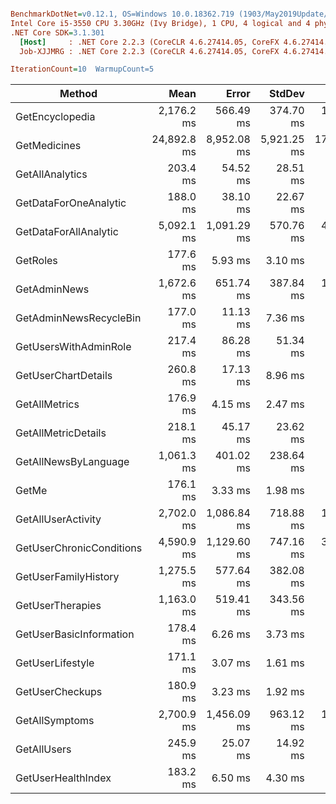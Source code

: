 ``` ini

BenchmarkDotNet=v0.12.1, OS=Windows 10.0.18362.719 (1903/May2019Update/19H1)
Intel Core i5-3550 CPU 3.30GHz (Ivy Bridge), 1 CPU, 4 logical and 4 physical cores
.NET Core SDK=3.1.301
  [Host]     : .NET Core 2.2.3 (CoreCLR 4.6.27414.05, CoreFX 4.6.27414.05), X64 RyuJIT
  Job-XJJMRG : .NET Core 2.2.3 (CoreCLR 4.6.27414.05, CoreFX 4.6.27414.05), X64 RyuJIT

IterationCount=10  WarmupCount=5  

```
|                   Method |        Mean |       Error |      StdDev |         Min |         Max |
|------------------------- |------------:|------------:|------------:|------------:|------------:|
|          GetEncyclopedia |  2,176.2 ms |   566.49 ms |   374.70 ms |  1,598.1 ms |  2,826.1 ms |
|             GetMedicines | 24,892.8 ms | 8,952.08 ms | 5,921.25 ms | 17,899.5 ms | 32,743.5 ms |
|          GetAllAnalytics |    203.4 ms |    54.52 ms |    28.51 ms |    188.0 ms |    273.2 ms |
|    GetDataForOneAnalytic |    188.0 ms |    38.10 ms |    22.67 ms |    172.6 ms |    239.6 ms |
|    GetDataForAllAnalytic |  5,092.1 ms | 1,091.29 ms |   570.76 ms |  4,440.1 ms |  5,952.0 ms |
|                 GetRoles |    177.6 ms |     5.93 ms |     3.10 ms |    174.6 ms |    183.1 ms |
|             GetAdminNews |  1,672.6 ms |   651.74 ms |   387.84 ms |  1,253.3 ms |  2,336.2 ms |
|   GetAdminNewsRecycleBin |    177.0 ms |    11.13 ms |     7.36 ms |    170.3 ms |    190.2 ms |
|    GetUsersWithAdminRole |    217.4 ms |    86.28 ms |    51.34 ms |    181.8 ms |    336.5 ms |
|      GetUserChartDetails |    260.8 ms |    17.13 ms |     8.96 ms |    252.3 ms |    278.2 ms |
|            GetAllMetrics |    176.9 ms |     4.15 ms |     2.47 ms |    174.4 ms |    182.4 ms |
|      GetAllMetricDetails |    218.1 ms |    45.17 ms |    23.62 ms |    196.5 ms |    250.5 ms |
|     GetAllNewsByLanguage |  1,061.3 ms |   401.02 ms |   238.64 ms |    882.8 ms |  1,555.3 ms |
|                    GetMe |    176.1 ms |     3.33 ms |     1.98 ms |    171.9 ms |    178.4 ms |
|       GetAllUserActivity |  2,702.0 ms | 1,086.84 ms |   718.88 ms |  1,893.0 ms |  4,323.8 ms |
| GetUserChronicConditions |  4,590.9 ms | 1,129.60 ms |   747.16 ms |  3,007.2 ms |  5,632.1 ms |
|     GetUserFamilyHistory |  1,275.5 ms |   577.64 ms |   382.08 ms |    650.8 ms |  1,884.7 ms |
|         GetUserTherapies |  1,163.0 ms |   519.41 ms |   343.56 ms |    803.9 ms |  1,775.8 ms |
|  GetUserBasicInformation |    178.4 ms |     6.26 ms |     3.73 ms |    173.0 ms |    184.9 ms |
|         GetUserLifestyle |    171.1 ms |     3.07 ms |     1.61 ms |    168.1 ms |    173.6 ms |
|          GetUserCheckups |    180.9 ms |     3.23 ms |     1.92 ms |    178.5 ms |    183.3 ms |
|           GetAllSymptoms |  2,700.9 ms | 1,456.09 ms |   963.12 ms |  1,807.1 ms |  4,450.2 ms |
|              GetAllUsers |    245.9 ms |    25.07 ms |    14.92 ms |    229.9 ms |    270.9 ms |
|       GetUserHealthIndex |    183.2 ms |     6.50 ms |     4.30 ms |    178.8 ms |    191.9 ms |
